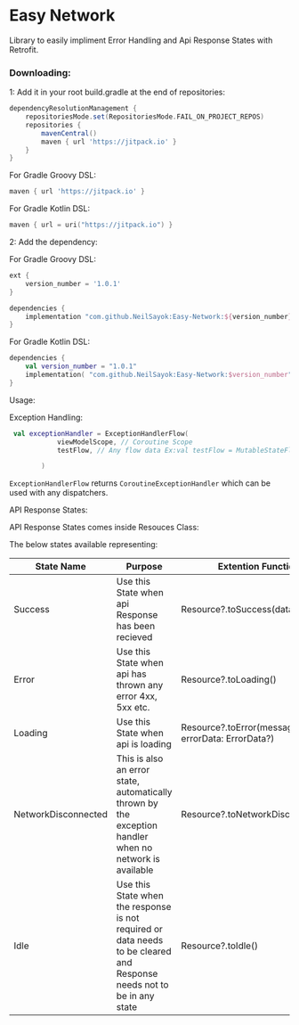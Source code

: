 # Easy Network

Library to easily impliment Error Handling and Api Response States with Retrofit.

### Downloading:

1: Add it in your root build.gradle at the end of repositories:

```gradle
dependencyResolutionManagement {
    repositoriesMode.set(RepositoriesMode.FAIL_ON_PROJECT_REPOS)
    repositories {
        mavenCentral()
        maven { url 'https://jitpack.io' }
    }
}
```

For Gradle Groovy DSL:

```gradle
maven { url 'https://jitpack.io' }
```

For Gradle Kotlin DSL:

```gradle.kts
maven { url = uri("https://jitpack.io") }
```

2: Add the dependency:

For Gradle Groovy DSL:
```gradle
ext {
    version_number = '1.0.1'
}

dependencies {
    implementation "com.github.NeilSayok:Easy-Network:${version_number}"
}
```

For Gradle Kotlin DSL:
```gradle.kts
dependencies {
    val version_number = "1.0.1"
    implementation( "com.github.NeilSayok:Easy-Network:$version_number")
}
```

Usage:

Exception Handling:

```kotlin
 val exceptionHandler = ExceptionHandlerFlow(
            viewModelScope, // Coroutine Scope
            testFlow, // Any flow data Ex:val testFlow = MutableStateFlow<Resource<TestRes>?>(Resource.Idle()) you can send one or more flows in this pararameter seperated by ','

        )
```

`ExceptionHandlerFlow` returns `CoroutineExceptionHandler` which can be used with any dispatchers.

API Response States:

API Response States comes inside Resouces Class:

The below states available representing:

| State Name | Purpose | Extention Function |
|---|---|---|
| Success | Use this State when api Response has been recieved | Resource<T>?.toSuccess(data : T) |
| Error | Use this State when api has thrown any error 4xx, 5xx etc.  | Resource<T>?.toLoading() |
| Loading | Use this State when api is loading  | Resource<T>?.toError(message: String, errorData: ErrorData?) |
| NetworkDisconnected | This is also an error state, automatically thrown by the exception handler when no network is available  | Resource<T>?.toNetworkDisconnected() |
| Idle | Use this State when the response is not required or data needs to be cleared and Response needs not to be in any state | Resource<T>?.toIdle() |





